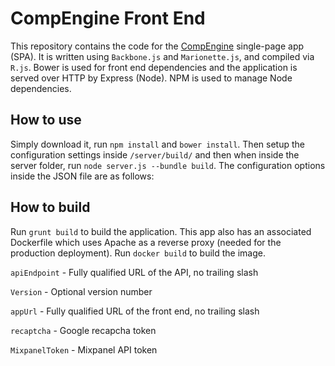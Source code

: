 # CompEngine Front End

This repository contains the code for the [CompEngine](https://www.comp-engine.org/) single-page app (SPA).
It is written using `Backbone.js` and `Marionette.js`, and compiled via `R.js`. Bower is used for front end dependencies and the application is served over HTTP by Express (Node). NPM is used to manage Node dependencies.

## How to use
Simply download it, run `npm install` and `bower install`.
Then setup the configuration settings inside `/server/build/` and then when inside the server folder, run `node server.js --bundle build`. The configuration options inside the JSON file are as follows:


## How to build
Run `grunt build` to build the application.
This app also has an associated Dockerfile which uses Apache as a reverse proxy (needed for the production deployment). Run `docker build` to build the image.

``apiEndpoint`` - Fully qualified URL of the API, no trailing slash

``Version`` - Optional version number

``appUrl`` - Fully qualified URL of the front end, no trailing slash

``recaptcha`` - Google recapcha token

``MixpanelToken`` - Mixpanel API token
